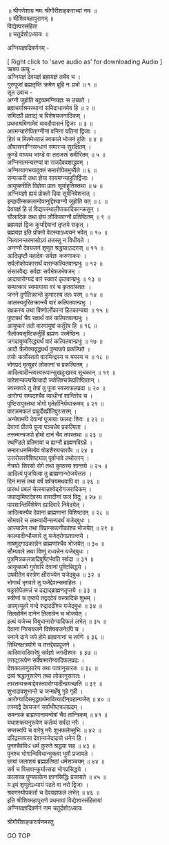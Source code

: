 
  
॥ श्रीगणेशाय नमः श्रीगौरीशङ्कराभ्यां नमः ॥  
॥ श्रीशिवमहापुराणम् ॥  
विद्येश्वरसंहिता  
॥ चतुर्दशोऽध्यायः ॥  
  
अग्नियज्ञादिवर्णनम् -  
  
  
[ Right click to 'save audio as' for downloading Audio ]  
ऋषय ऊचुः -  
अग्नियज्ञं देवयज्ञं ब्रह्मयज्ञं तथैव च ।  
गुरुपूजां ब्रह्मतृप्तिं क्रमेण ब्रूहि नः प्रभो ॥ १ ॥  
सूत उवाच -  
अग्नौ जुहोति यद्द्रव्यमग्नियज्ञः स उच्यते ।  
ब्रह्मचर्याश्रमस्थानां समिदाधानमेव हि ॥ २ ॥  
समिदग्रौ व्रताद्यं च विशेषयजनादिकम् ।  
प्रथमाश्रमिणामेवं यावदौपासनं द्विजाः ॥ ३ ॥  
आत्मन्यारोपिताग्नीनां वनिनां यतिनां द्विजाः ।  
हितं च मितमेध्यान्नं स्वकाले भोजनं हुतिः ॥ ४ ॥  
औपासनाग्निसन्धानं समारभ्य सुरक्षितम् ।  
कुण्डे वाप्यथ भाण्डे वा तदजस्रं समीरितम् ॥ ५ ॥  
अग्निमात्मन्यरण्यां वा राजदैववशाद्ध्रुवम् ।  
अग्नित्यागभयादुक्तं समारोपितमुच्यते ॥ ६ ॥  
सम्पत्करी तथा ज्ञेया सायमग्न्याहुतिर्द्विजाः ।  
आयुष्करीति विज्ञेया प्रातः सूर्याहुतिस्तथा ॥ ७ ॥  
अग्नियज्ञो ह्ययं प्रोक्तो दिवा सूर्यनिवेशनात् ।  
इन्द्रादीन्सकलान्देवानुद्दिश्याग्नौ जुहोति यत् ॥ ८ ॥  
देवयज्ञं हि तं विद्यात्स्थालीपाकादिकान्क्रतून् ।  
चौलादिकं तथा ज्ञेयं लौकिकाग्नौ प्रतिष्ठितम् ॥ ९ ॥  
ब्रह्मयज्ञं द्विजः कुर्याद्देवानां तृप्तये सकृत् ।  
ब्रह्मयज्ञ इति प्रोक्तो वेदस्याऽध्ययनं भवेत् ॥ १० ॥  
नित्यानन्तरमासोऽयं ततस्तु न विधीयते ।  
अनग्नौ देवयजनं शृणुत श्रद्धयाऽऽदरात् ॥ ११ ॥  
आदिसृष्टौ महादेवः सर्वज्ञः करुणाकरः ।  
सर्वलोकोपकारार्थं वारान्कल्पितवान्प्रभुः ॥ १२ ॥  
संसारवैद्यः सर्वज्ञः सर्वभेषजभेषजम् ।  
आदावारोग्यदं वारं स्ववारं कृतवान्प्रभुः ॥ १३ ॥  
सम्पत्कारं स्वमायाया वरं च कृतवांस्ततः ।  
जनने दुर्गतिक्रान्ते कुमारस्य ततः परम् ॥ १४ ॥  
आलस्यदुरितक्रान्त्यै वारं कल्पितवान्प्रभुः ।  
रक्षकस्य तथा विष्णोर्लोकानां हितकाम्यया ॥ १५ ॥  
पुष्ट्यर्थं चैव रक्षार्थं वारं कल्पितवान्प्रभुः ।  
आयुष्करं ततो वारमायुषां कर्तुरेव हि ॥ १६ ॥  
त्रैलोक्यसृष्टिकर्तुर्हि ब्रह्मणः परमेष्ठिनः ।  
जगदायुष्यसिद्ध्यर्थं वारं कल्पितवान्प्रभुः ॥ १७ ॥  
आदौ त्रैलोक्यवृद्ध्यर्थं पुण्यपापे प्रकल्पिते ।  
तयोः कर्त्रोस्ततो वारमिन्द्रस्य च यमस्य च ॥ १८ ॥  
भोगप्रदं मृत्युहरं लोकानां च प्रकल्पितम् ।  
आदित्यादीन्स्वस्वरूपान्सुखदुःखस्य सूचकान् ॥ १९ ॥  
वारेशान्कल्पयित्वादौ ज्योतिश्चक्रेप्रतिष्ठितान् ।  
स्वस्ववारे तु तेषां तु पूजा स्वस्वफलप्रदा ॥ २० ॥  
आरोग्यं सम्पदश्चैव व्याधीनां शान्तिरेव च ।  
पुष्टिरायुस्तथा भोगो मृतेर्हानिर्यथाक्रमम् ॥ २१ ॥  
वारक्रमफलं प्राहुर्देवप्रीतिपुरःसरम् ।  
अन्येषामपि देवानां पूजायाः फलदः शिवः ॥ २२ ॥  
देवानां प्रीतये पूजा पञ्चधैव प्रकल्पिता ।  
तत्तन्मन्त्रजपो होमो दानं चैव तपस्तथा ॥ २३ ॥  
स्थण्डिले प्रतिमायां च ह्यग्नौ ब्राह्मणविग्रहे ।  
समाराधनमित्येवं षोडशैरुपचारकैः ॥ २४ ॥  
उत्तरोत्तरवैशिष्ट्यात् पूर्वाभावे तथोत्तरम् ।  
नेत्रयोः शिरसो रोगे तथा कुष्ठस्य शान्तये ॥ २५ ॥  
आदित्यं पूजयित्वा तु ब्राह्मणान्भोजयेत्ततः ।  
दिनं मासं तथा वर्षं वर्षत्रयमथवापि वा ॥ २६ ॥  
प्रारब्धं प्रबलं चेत्स्यान्नश्येद्‌रोगजरादिकम् ।  
जपाद्यमिष्टदेवस्य वारादीनां फलं विदुः ॥ २७ ॥  
पापशान्तिर्विशेषेण ह्यादिवारे निवेदयेत् ।  
आदित्यस्यैव देवानां ब्राह्मणानां विशिष्टदम् ॥ २८ ॥  
सोमवारे च लक्ष्म्यादीन्सम्पदर्थं यजेद्‌बुधः ।  
आज्यान्नेन तथा विप्रान्सपत्नीकांश्च भोजयेत् ॥ २९ ॥  
काल्यादीन्भौमवारे तु यजेद्‌रोगप्रशान्तये ।  
माषमुद्‌गाढकान्नेन ब्राह्मणांश्चैव भोजयेत् ॥ ३० ॥  
सौम्यवारे तथा विष्णुं दध्यन्नेन यजेद्‌बुधः ।  
पुत्रमित्रकलत्रादिपुष्टिर्भवति सर्वदा ॥ ३१ ॥  
आयुष्कामो गुरोर्वारे देवानां पुष्टिसिद्धये ।  
उपवीतेन वस्त्रेण क्षीराज्येन यजेद्‌बुधः ॥ ३२ ॥  
भोगार्थं भृगवारे तु यजेद्देवान्समाहितः ।  
षड्रसोपेतमन्नं च दद्याद्‌ब्राह्मणतृप्तये ॥ ३३ ॥  
स्त्रीणां च तृप्तये तद्वद्‌देयं वस्त्रादिकं शुभम् ।  
अपमृत्युहरे मन्दे रुद्राददींश्च यजेद्‌बुधः ॥ ३४ ॥  
तिलहोमेन दानेन तिलान्नेन च भोजयेत् ।  
इत्थं यजेच्च विबुधानारोग्यादिफलं लभेत् ॥ ३५ ॥  
देवानां नित्ययजने विशेषयजनेऽपि च ।  
स्नाने दाने जपे होमे ब्राह्मणानां च तर्पणे ॥ ३६ ॥  
तिथिनक्षत्रयोगे च तत्तद्देवप्रपूजने ।  
आदिवारादिवारेषु सर्वज्ञो जगदीश्वरः ॥ ३७ ॥  
ततद्ऽरूपेण सर्वेषामारोग्यादिफलप्रदः ।  
देशकालानुसारेण तथा पात्रानुसारतः ॥ ३८ ॥  
द्रव्यं श्रद्धानुसारेण तथा लोकानुसारतः ।  
तारतम्यक्रमाद्देवस्त्वारोग्यादीन्प्रयच्छति ॥ ३९ ॥  
शुभादावशुभान्ते च जन्मर्क्षेषु गृहे गृही ।  
आरोग्यादिसमृद्ध्यर्थमादित्यादीन्‌ग्रहान्यजेत् ॥ ४० ॥  
तस्माद्वै देवयजनं सर्वाभीष्टफलप्रदम् ।  
समन्त्रकं ब्राह्मणानामन्येषां चैव तान्त्रिकम् ॥ ४१ ॥  
यथाशक्त्यनुरूपेण कर्तव्यं सर्वदा नरैः ।  
सप्तस्वपि च वारेषु नरैः शुभफलेप्सुभिः ॥ ४२ ॥  
दरिद्रस्तपसा देवान्यजेदाढ्यो धनेन हि ।  
पुनश्चैवंविधं धर्मं कुरुते श्रद्धया सह ॥ ४३ ॥  
पुनश्च भोगान्विविधान्भुक्त्वा भूमौ प्रजायते ।  
छायां जलाशयं ब्रह्मप्रतिष्ठां धर्मसञ्चयम् ॥ ४४ ॥  
सर्वं च वित्तवान्कुर्यात्सदा भोगप्रसिद्धये ।  
कालाच्च पुण्यपाकेन ज्ञानसिद्धिः प्रजायते ॥ ४५ ॥  
य इमं शृणुतेऽध्यायं पठते वा नरो द्विजाः ।  
श्रवणस्योपकर्ता च देवयज्ञफलं लभेत् ॥ ४६ ॥  
इति श्रीशिवमहापुराणे प्रथमायां विद्येश्वरसंहितायां  
अग्नियज्ञादिवर्णनं नाम चतुर्दशोऽध्यायः  
  
  
श्रीगौरीशङ्करार्पणमस्तु  
  
GO TOP
